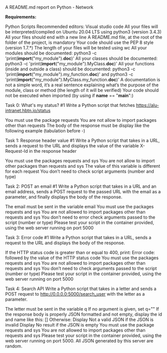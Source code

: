 A README.md report on Python - Network

**Requirements:**

Python Scripts
Recommended editors: Visual studio code
All your files will be interpreted/compiled on Ubuntu 20.04 LTS using python3 (version 3.4.3)
All your files should end with a new line
A README.md file, at the root of the folder of the project, is mandatory
Your code should use the PEP 8 style (version 1.7.*)
The length of your files will be tested using wc
All your modules should be documented: python3 -c 'print(__import__("my_module").__doc__)'
All your classes should be documented: python3 -c 'print(__import__("my_module").MyClass.__doc__)'
All your functions (inside and outside a class) should be documented: python3 -c 'print(__import__("my_module").my_function.__doc__)' and python3 -c 'print(__import__("my_module").MyClass.my_function.__doc__)'
A documentation is not a simple word, it’s a real sentence explaining what’s the purpose of the module, class or method (the length of it will be verified)
Your code should not be executed when imported (by using if __name__ == "__main__":)

Task 0: What's my status? #1
Write a Python script that fetches https://alu-intranet.hbtn.io/status

You must use the package requests
You are not allow to import packages other than requests
The body of the response must be display like the following example (tabulation before -)

Task 1: Response header value #1
Write a Python script that takes in a URL, sends a request to the URL and displays the value of the variable X-Request-Id in the response header

You must use the packages requests and sys
You are not allow to import other packages than requests and sys
The value of this variable is different for each request
You don’t need to check script arguments (number and type)

Task 2: POST an email #1
Write a Python script that takes in a URL and an email address, sends a POST request to the passed URL with the email as a parameter, and finally displays the body of the response.

The email must be sent in the variable email
You must use the packages requests and sys
You are not allowed to import packages other than requests and sys
You don’t need to error check arguments passed to the script (number or type)
Please test your script in the container provided, using the web server running on port 5000

Task 3: Error code #1
Write a Python script that takes in a URL, sends a request to the URL and displays the body of the response.

If the HTTP status code is greater than or equal to 400, print: Error code: followed by the value of the HTTP status code
You must use the packages requests and sys
You are not allowed to import packages other than requests and sys
You don’t need to check arguments passed to the script (number or type)
Please test your script in the container provided, using the web server running on port 5000

Task 4: Search API
Write a Python script that takes in a letter and sends a POST request to http://0.0.0.0:5000/search_user with the letter as a parameter.

The letter must be sent in the variable q
If no argument is given, set q=""
If the response body is properly JSON formatted and not empty, display the id and name like this: [<id>] <name>
Otherwise:
Display Not a valid JSON if the JSON is invalid
Display No result if the JSON is empty
You must use the package requests and sys
You are not allowed to import packages other than requests and sys
Please test your script in the container provided, using the web server running on port 5000. All JSON generated by this server are random.